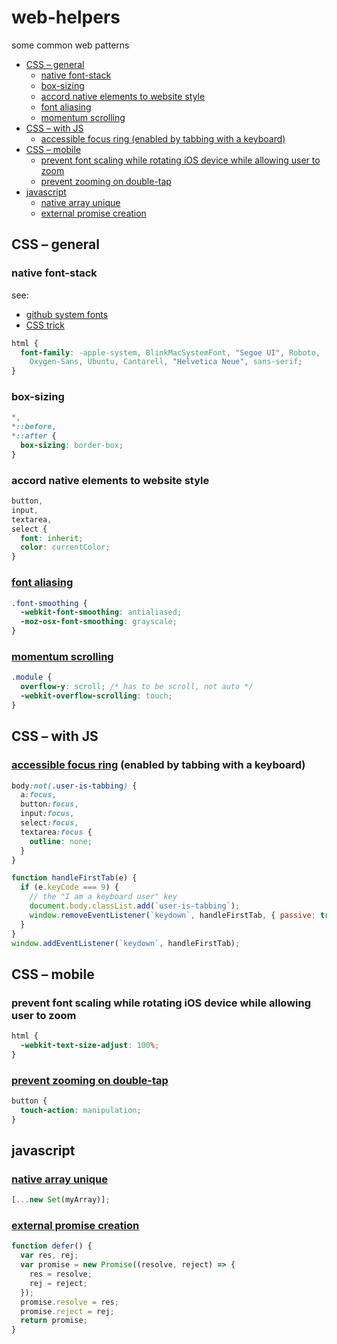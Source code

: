 # web-helpers

some common web patterns

<!-- START doctoc generated TOC please keep comment here to allow auto update -->
<!-- DON'T EDIT THIS SECTION, INSTEAD RE-RUN doctoc TO UPDATE -->


- [CSS – general](#css-%C2%A0general)
  - [native font-stack](#native-font-stack)
  - [box-sizing](#box-sizing)
  - [accord native elements to website style](#accord-native-elements-to-website-style)
  - [font aliasing](#font-aliasing)
  - [momentum scrolling](#momentum-scrolling)
- [CSS – with JS](#css--with-js)
  - [accessible focus ring (enabled by tabbing with a keyboard)](#accessible-focus-ring-enabled-by-tabbing-with-a-keyboard)
- [CSS – mobile](#css--mobile)
  - [prevent font scaling while rotating iOS device while allowing user to zoom](#prevent-font-scaling-while-rotating-ios-device-while-allowing-user-to-zoom)
  - [prevent zooming on double-tap](#prevent-zooming-on-double-tap)
- [javascript](#javascript)
  - [native array unique](#native-array-unique)
  - [external promise creation](#external-promise-creation)

<!-- END doctoc generated TOC please keep comment here to allow auto update -->

## CSS – general

### native font-stack

see:

- [github system fonts](http://markdotto.com/2018/02/07/github-system-fonts/)
- [CSS trick](https://css-tricks.com/snippets/css/system-font-stack/#article-header-id-1)

```css
html {
  font-family: -apple-system, BlinkMacSystemFont, "Segoe UI", Roboto,
    Oxygen-Sans, Ubuntu, Cantarell, "Helvetica Neue", sans-serif;
}
```

### box-sizing

```css
*,
*::before,
*::after {
  box-sizing: border-box;
}
```

### accord native elements to website style

```css
button,
input,
textarea,
select {
  font: inherit;
  color: currentColor;
}
```

### [font aliasing](https://stackoverflow.com/questions/11459746/webfont-smoothing-and-antialiasing-in-firefox-and-opera#17927764)

```css
.font-smoothing {
  -webkit-font-smoothing: antialiased;
  -moz-osx-font-smoothing: grayscale;
}
```

### [momentum scrolling](https://css-tricks.com/snippets/css/momentum-scrolling-on-ios-overflow-elements/)

```css
.module {
  overflow-y: scroll; /* has to be scroll, not auto */
  -webkit-overflow-scrolling: touch;
}
```

## CSS – with JS

<!-- ### [fluid font-size](https://css-tricks.com/snippets/css/fluid-typography/)

```scss
@function strip-unit($value) {
  @return $value / ($value * 0 + 1);
}

@mixin fluid-type($min-vw, $max-vw, $min-font-size, $max-font-size) {
  $u1: unit($min-vw);
  $u2: unit($max-vw);
  $u3: unit($min-font-size);
  $u4: unit($max-font-size);

  @if $u1 == $u2 and $u1 == $u3 and $u1 == $u4 {
    & {
      font-size: $min-font-size;
      @media screen and (min-width: $min-vw) {
        font-size: calc(
          #{$min-font-size} + #{strip-unit($max-font-size - $min-font-size)} *
            ((100vw - #{$min-vw}) / #{strip-unit($max-vw - $min-vw)})
        );
      }
      @media screen and (min-width: $max-vw) {
        font-size: $max-font-size;
      }
    }
  }
}
``` -->

### [accessible focus ring](https://hackernoon.com/removing-that-ugly-focus-ring-and-keeping-it-too-6c8727fefcd2) (enabled by tabbing with a keyboard)

```scss
body:not(.user-is-tabbing) {
  a:focus,
  button:focus,
  input:focus,
  select:focus,
  textarea:focus {
    outline: none;
  }
}
```

```js
function handleFirstTab(e) {
  if (e.keyCode === 9) {
    // the "I am a keyboard user" key
    document.body.classList.add(`user-is-tabbing`);
    window.removeEventListener(`keydown`, handleFirstTab, { passive: true });
  }
}
window.addEventListener(`keydown`, handleFirstTab);
```

## CSS – mobile

### prevent font scaling while rotating iOS device while allowing user to zoom

```css
html {
  -webkit-text-size-adjust: 100%;
}
```

### [prevent zooming on double-tap](https://stackoverflow.com/questions/46167604/iphone-html-disable-double-tap-to-zoom)

```css
button {
  touch-action: manipulation;
}
```

## javascript

### [native array unique](https://stackoverflow.com/questions/1960473/get-all-unique-values-in-a-javascript-array-remove-duplicates#14438954)

```js
[...new Set(myArray)];
```

### [external promise creation](http://lea.verou.me/2016/12/resolve-promises-externally-with-this-one-weird-trick/)

```js
function defer() {
  var res, rej;
  var promise = new Promise((resolve, reject) => {
    res = resolve;
    rej = reject;
  });
  promise.resolve = res;
  promise.reject = rej;
  return promise;
}
```
